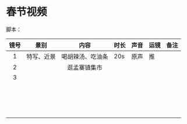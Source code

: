 # 春节视频

脚本：

| 镜号 |    景别    |       内容       | 时长 | 声音 | 运镜 | 备注 |
| :--: | :--------: | :--------------: | ---- | ---- | ---- | ---- |
|  1   | 特写、近景 | 喝胡辣汤、吃油条 | 20s  | 原声 | 推   |      |
|  2   |            |   逛孟寨镇集市   |      |      |      |      |
|  3   |            |                  |      |      |      |      |
|      |            |                  |      |      |      |      |
|      |            |                  |      |      |      |      |
|      |            |                  |      |      |      |      |
|      |            |                  |      |      |      |      |
|      |            |                  |      |      |      |      |
|      |            |                  |      |      |      |      |
|      |            |                  |      |      |      |      |
|      |            |                  |      |      |      |      |
|      |            |                  |      |      |      |      |
|      |            |                  |      |      |      |      |
|      |            |                  |      |      |      |      |
|      |            |                  |      |      |      |      |
|      |            |                  |      |      |      |      |
|      |            |                  |      |      |      |      |
|      |            |                  |      |      |      |      |
|      |            |                  |      |      |      |      |
